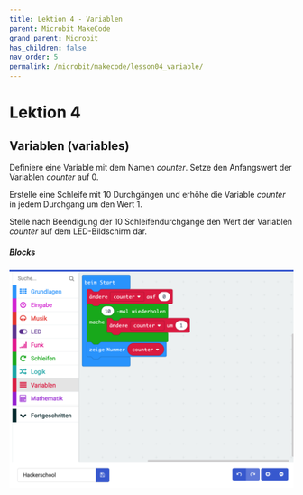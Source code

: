 ```yaml
---
title: Lektion 4 - Variablen
parent: Microbit MakeCode
grand_parent: Microbit
has_children: false
nav_order: 5
permalink: /microbit/makecode/lesson04_variable/
---
```


# Lektion 4

## Variablen (variables)

Definiere eine Variable mit dem Namen _counter_. Setze den Anfangswert der Variablen _counter_ auf 0.

Erstelle eine Schleife mit 10 Durchgängen und erhöhe die Variable _counter_ in jedem Durchgang um den Wert 1.

Stelle nach Beendigung der 10 Schleifendurchgänge den Wert der Variablen _counter_ auf dem LED-Bildschirm dar.

##### Blocks

![Screenshot](./screenshot.png "Screenshot")
